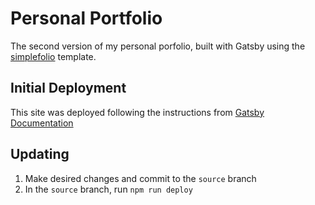 # Personal Portfolio
The second version of my personal porfolio, built with Gatsby using the [simplefolio](https://github.com/cobidev/simplefolio) template.

## Initial Deployment
This site was deployed following the instructions from [Gatsby Documentation](https://www.gatsbyjs.com/docs/how-to/previews-deploys-hosting/how-gatsby-works-with-github-pages/)

## Updating
1. Make desired changes and commit to the `source` branch
2. In the `source` branch, run `npm run deploy`